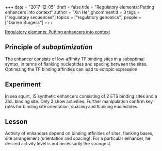 +++
date = "2017-12-05"
draft = false
title = "Regulatory elements: Putting enhancers into context"
author = "Xin He"
ghcommentid = 3
tags = ["regulatory sequences"]
topics = ["regulatory genomics"]
people = ["Darren Burgess"]
+++

[Regulatory elements: Putting enhancers into context](10.1038/nrg.2016.74)

## Principle of *suboptimization*

The enhancer consists of low-affinity TF binding sites in a suboptimal syntax, in terms of flanking nucleotides and 
spacing between the sites. Optimizing the TF binding affinities can lead to ectopic expression. 

## Experiment

In sea squirt, 15 synthetic enhancers consisting of 2 ETS binding sites and a ZicL binding site. 
Only 2 show activities. Further manipulation confirm key roles for binding site orientation, spacing and flanking nucleotides.

## Lesson

Activity of enhancers depend on binding affinities of sites, flanking bases, 
site arrangement (orientation and spacing). For a particular enhancer, he desired activity level is not necessarily the strongest.
